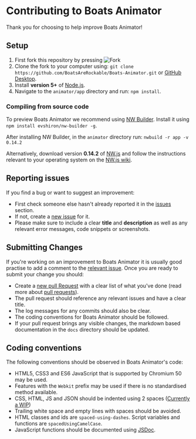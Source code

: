 # Contributing to Boats Animator
Thank you for choosing to help improve Boats Animator!

## Setup
1. First fork this repository by pressing ![Fork](https://camo.githubusercontent.com/07b3944af53da32b0cffe98152c45c46431a82f0/687474703a2f2f6938312e73657276696d672e636f6d2f752f6638312f31362f33332f30362f31312f666f726b6d6531322e706e67)
2. Clone the fork to your computer using: `git clone https://github.com/BoatsAreRockable/Boats-Animator.git` or [GitHub Desktop](https://desktop.github.com/).
3. Install **version 5+** of [Node.js](https://nodejs.org/en/download/stable/).
4. Navigate to the `animator/app` directory and run: `npm install`.

### Compiling from source code
To preview Boats Animator we recommend using [NW Builder](https://github.com/nwjs/nw-builder). Install it using `npm install evshiron/nw-builder -g`.

After installing NW Builder, in the `animator` directory run: `nwbuild -r app -v 0.14.2`

Alternatively, download version **0.14.2** of [NW.js](http://nwjs.io/) and follow the instructions relevant to your operating system on the [NW.js wiki](https://github.com/nwjs/nw.js/wiki/How-to-run-apps).

## Reporting issues
If you find a bug or want to suggest an improvement:
* First check someone else hasn't already reported it in the [issues](https://github.com/BoatsAreRockable/animator/issues) section.
* If not, create a [new issue](https://github.com/BoatsAreRockable/animator/issues/new) for it.
* Please make sure to include a clear **title** and **description** as well as any relevant error messages, code snippets or screenshots.

## Submitting Changes
If you're working on an improvement to Boats Animator it is usually good practise to add a comment to the [relevant issue](https://github.com/BoatsAreRockable/animator/issues). Once you are ready to submit your change you should:
* Create a [new pull Request](https://github.com/BoatsAreRockable/animator/pull/new/master) with a clear list of what you've done (read more about [pull requests](http://help.github.com/pull-requests/)).
* The pull request should reference any relevant issues and have a clear title.
* The log messages for any commits should also be clear.
* The coding conventions for Boats Animator should be followed.
* If your pull request brings any visible changes, the markdown based documentation in the `docs` directory should be updated.

## Coding conventions
The following conventions should be observed in Boats Animator's code:
* HTML5, CSS3 and ES6 JavaScript that is supported by Chromium 50 may be used.
* Features with the `Webkit` prefix may be used if there is no standardised method available.
* CSS, HTML, JS and JSON should be indented using 2 spaces ([Currently a WIP](https://github.com/BoatsAreRockable/Boats-Animator/issues/140))
* Trailing white space and empty lines with spaces should be avoided.
* HTML classes and ids are `spaced-using-dashes`.
Script variables and functions are `spacedUsingCamelCase`.
* JavaScript functions should be documented using [JSDoc](http://usejsdoc.org/about-getting-started.html).
